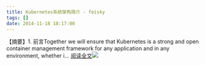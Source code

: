 ```yaml
---
title: Kubernetes系统架构简介 - feisky
tags: []
date: 2014-11-18 18:17:00
---
```


【摘要】1\. 前言Together we will ensure that Kubernetes is a strong and open container management framework for any application and in any environment, whether i... [阅读全文](http://www.cnblogs.com/feisky/p/4106456.html)![](http://counter.cnblogs.com/blog/rss/4106456)
